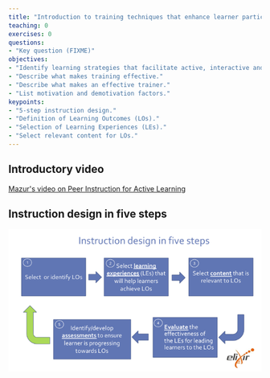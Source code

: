 ```yaml
---
title: "Introduction to training techniques that enhance learner participation and engagement"
teaching: 0
exercises: 0
questions:
- "Key question (FIXME)"
objectives:
- "Identify learning strategies that facilitate active, interactive and collaborative learning."
- "Describe what makes training effective."
- "Describe what makes an effective trainer."
- "List motivation and demotivation factors."
keypoints:
- "5-step instruction design."
- "Definition of Learning Outcomes (LOs)."
- "Selection of Learning Experiences (LEs)."
- "Select relevant content for LOs."
---
```



## Introductory video

[Mazur's video on Peer Instruction for Active Learning](https://www.youtube.com/watch?v=Z9orbxoRofI)

## Instruction design in five steps

![](../fig/Instruction_design_in_five_steps.png)
